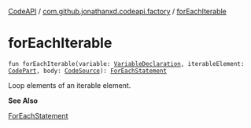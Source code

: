 [CodeAPI](../index.md) / [com.github.jonathanxd.codeapi.factory](index.md) / [forEachIterable](.)

# forEachIterable

`fun forEachIterable(variable: `[`VariableDeclaration`](../com.github.jonathanxd.codeapi.base/-variable-declaration/index.md)`, iterableElement: `[`CodePart`](../com.github.jonathanxd.codeapi/-code-part/index.md)`, body: `[`CodeSource`](../com.github.jonathanxd.codeapi/-code-source/index.md)`): `[`ForEachStatement`](../com.github.jonathanxd.codeapi.base/-for-each-statement/index.md)

Loop elements of an iterable element.

**See Also**

[ForEachStatement](../com.github.jonathanxd.codeapi.base/-for-each-statement/index.md)


